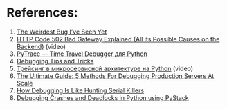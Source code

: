 
# References:

1. [The Weirdest Bug I’ve Seen Yet](https://engineering.gusto.com/the-weirdest-bug-ive-seen-yet/?ref=architecturenotes.co)
2. [HTTP Code 502 Bad Gateway Explained (All its Possible Causes on the Backend)](https://www.youtube.com/watch?v=6NmFI0gULpQ&list=PLQnljOFTspQUBSgBXilKhRMJ1ACqr7pTr&index=41) (video)
3. [PyTrace — Time Travel Debugger для Python](https://habr.com/ru/post/504908/)
4. [Debugging Tips and Tricks](https://css-tricks.com/debugging-tips-tricks/#isolate-the-problem)
5. [Трейсинг в микросервисной архитектуре на Python](https://www.youtube.com/watch?v=DpndyJ-CK5s) (video)
6. [The Ultimate Guide: 5 Methods For Debugging Production Servers At Scale](http://highscalability.com/blog/2015/1/7/the-ultimate-guide-5-methods-for-debugging-production-server.html)
7. [How Debugging Is Like Hunting Serial Killers](http://highscalability.com/blog/2015/7/30/how-debugging-is-like-hunting-serial-killers.html)
8. [Debugging Crashes and Deadlocks in Python using PyStack](https://martinheinz.dev/blog/101)
